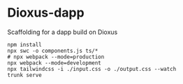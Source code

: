 # Dioxus-dapp

Scaffolding for a dapp build on Dioxus

```
npm install
npx swc -o components.js ts/*
# npx webpack --mode=production
npx webpack --mode=development
npx tailwindcss -i ./input.css -o ./output.css --watch
trunk serve
```